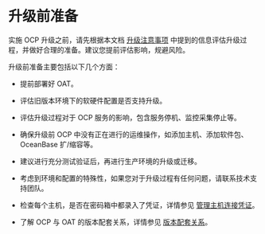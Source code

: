# 升级前准备

实施 OCP 升级之前，请先根据本文档 [升级注意事项](200.upgrade-notice.md) 中提到的信息评估升级过程，并做好合理的准备。建议您提前评估影响，规避风险。

升级前准备主要包括以下几个方面：

* 提前部署好 OAT。
  
* 评估旧版本环境下的软硬件配置是否支持升级。

* 评估升级过程对于 OCP 服务的影响，包含服务停机、监控采集停止等。
  
* 确保升级前 OCP 中没有正在进行的运维操作，如添加主机、添加软件包、OceanBase 扩/缩容等。

* 建议进行充分测试验证后，再进行生产环境的升级或迁移。

* 考虑到环境和配置的特殊性，如果您对于升级过程有任何问题，请联系技术支持团队。

* 检查每个主机，是否在密码箱中都录入了凭证，详情参见 [管理主机连接凭证](../../1600.system-management-features/600.management-user-center/300.manage-password-box/100.create-connection.md)。

* 了解 OCP 与 OAT 的版本配套关系，详情参见 [版本配套关系](600.upgrade-appendix/200.version-supporting-relationship.md)。

